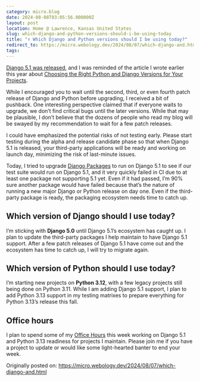 ```yaml
---
category: micro.blog
date: 2024-08-08T03:05:56.000000Z
layout: post
location: Home @ Lawrence, Kansas United States
slug: which-django-and-python-versions-should-i-be-using-today
title: "⬆️ Which Django and Python versions should I be using today?"
redirect_to: https://micro.webology.dev/2024/08/07/which-django-and.html
tags: 
---
```


[Django 5.1 was released](https://www.djangoproject.com/weblog/2024/aug/07/django-51-released/), and I was reminded of the article I wrote earlier this year about [Choosing the Right Python and Django Versions for Your Projects](https://micro.webology.dev/2024/02/01/choosing-the-right.html).

While I encouraged you to wait until the second, third, or even fourth patch release of Django and Python before upgrading, I received a bit of pushback. One interesting perspective claimed that if everyone waits to upgrade, we don’t find critical bugs until the later versions. While that may be plausible, I don’t believe that the dozens of people who read my blog will be swayed by my recommendation to wait for a few patch releases.

I could have emphasized the potential risks of not testing early. Please start testing during the alpha and release candidate phase so that when Django 5.1 is released, your third-party applications will be ready and working on launch day, minimizing the risk of last-minute issues.

Today, I tried to upgrade [Django Packages](https://djangopackages.org) to run on Django 5.1 to see if our test suite would run on Django 5.1, and it very quickly failed in CI due to at least one package not supporting 5.1 yet. Even if it had passed, I’m 90% sure another package would have failed because that’s the nature of running a new major Django or Python release on day one. Even if the third-party package is ready, the packaging ecosystem needs time to catch up.

Which version of Django should I use today?
-------------------------------------------

I’m sticking with **Django 5.0** until Django 5.1’s ecosystem has caught up. I plan to update the third-party packages I help maintain to have Django 5.1 support. After a few patch releases of Django 5.1 have come out and the ecosystem has time to catch up, I will try to migrate again.

Which version of Python should I use today?
-------------------------------------------

I’m starting new projects on **Python 3.12**, with a few legacy projects still being done on Python 3.11. While I am adding Django 5.1 support, I plan to add Python 3.13 support in my testing matrixes to prepare everything for Python 3.13’s release this fall.

Office hours
------------

I plan to spend some of my [Office Hours](https://micro.webology.dev/categories/office-hours/) this week working on Django 5.1 and Python 3.13 readiness for projects I maintain. Please join me if you have a project to update or would like some light-hearted banter to end your week.

Originally posted on: https://micro.webology.dev/2024/08/07/which-django-and.html